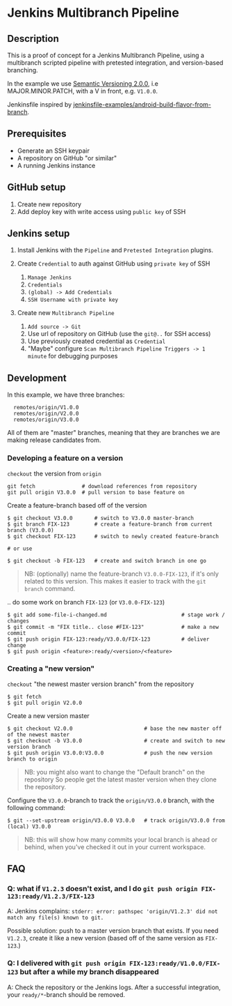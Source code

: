 # Jenkins Multibranch Pipeline

## Description

This is a proof of concept for a Jenkins Multibranch Pipeline,
    using a multibranch scripted pipeline with pretested integration,
    and version-based branching.

In the example we use [Semantic Versioning 2.0.0](https://semver.org/),
    i.e MAJOR.MINOR.PATCH, with a V in front, e.g. `V1.0.0`.

Jenkinsfile inspired by [jenkinsfile-examples/android-build-flavor-from-branch](https://github.com/jenkinsci/pipeline-examples/tree/master/jenkinsfile-examples/android-build-flavor-from-branch).

## Prerequisites

- Generate an SSH keypair
- A repository on GitHub "or similar"
- A running Jenkins instance

## GitHub setup

1. Create new repository
1. Add deploy key with write access using `public key` of SSH

## Jenkins setup

1. Install Jenkins with the `Pipeline` and `Pretested Integration` plugins.
1. Create `Credential` to auth against GitHub using `private key` of SSH
    1. `Manage Jenkins`
    1. `Credentials`
    1. `(global) -> Add Credentials`
    1. `SSH Username with private key`

1. Create new `Multibranch Pipeline`
    1. `Add source -> Git`
    1. Use url of repository on GitHub (use the `git@..` for SSH access)
    1. Use previously created credential as `Credential`
    1. "Maybe" configure `Scan Multibranch Pipeline Triggers -> 1 minute` for debugging purposes

## Development

In this example, we have three branches:

```shell
  remotes/origin/V1.0.0
  remotes/origin/V2.0.0
  remotes/origin/V3.0.0
```

All of them are "master" branches, meaning that they are branches we are making release candidates from.

### Developing a feature on a version

`checkout` the version from `origin`

```shell
git fetch               # download references from repository
git pull origin V3.0.0  # pull version to base feature on
```

Create a feature-branch based off of the version

```shell
$ git checkout V3.0.0       # switch to V3.0.0 master-branch
$ git branch FIX-123        # create a feature-branch from current branch (V3.0.0)
$ git checkout FIX-123      # switch to newly created feature-branch

# or use

$ git checkout -b FIX-123   # create and switch branch in one go
```

> NB: (optionally) name the feature-branch `V3.0.0-FIX-123`,
> if it's only related to this version.
> This makes it easier to track with the `git branch` command.

.. do some work on branch `FIX-123` (or `V3.0.0-FIX-123`)

```shell
$ git add some-file-i-changed.md                        # stage work / changes
$ git commit -m "FIX title.. close #FIX-123"            # make a new commit
$ git push origin FIX-123:ready/V3.0.0/FIX-123          # deliver change
$ git push origin <feature>:ready/<version>/<feature>
```

### Creating a "new version"

`checkout` "the newest master version branch" from the repository

```shell
$ git fetch
$ git pull origin V2.0.0
```

Create a new version master

```shell
$ git checkout V2.0.0                       # base the new master off of the newest master
$ git checkout -b V3.0.0                    # create and switch to new version branch
$ git push origin V3.0.0:V3.0.0             # push the new version branch to origin
```

> NB: you might also want to change the "Default branch" on the repository
> So people get the latest master version when they clone the repository.

Configure the `V3.0.0`-branch to track the `origin/V3.0.0` branch,
with the following command:

```shell
$ git --set-upstream origin/V3.0.0 V3.0.0   # track origin/V3.0.0 from (local) V3.0.0
```

> NB: this will show how many commits your local branch is ahead or behind,
> when you've checked it out in your current workspace.

## FAQ

### Q: what if `V1.2.3` doesn't exist, and I do `git push origin FIX-123:ready/V1.2.3/FIX-123`

A: Jenkins complains: `stderr: error: pathspec 'origin/V1.2.3' did not match any file(s) known to git.`

Possible solution: push to a master version branch that exists.
    If you need `V1.2.3`,
    create it like a new version (based off of the same version as `FIX-123`.)

### Q: I delivered with `git push origin FIX-123:ready/V1.0.0/FIX-123` but after a while my branch disappeared

A: Check the repository or the Jenkins logs.
    After a successful integration,
    your `ready/*`-branch should be removed.

